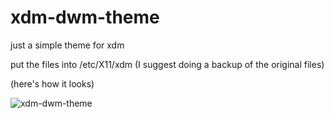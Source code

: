 # xdm-dwm-theme
just a simple theme for xdm

put the files into /etc/X11/xdm (I suggest doing a backup of the original files)

(here's how it looks)

![xdm-dwm-theme](https://github.com/user-attachments/assets/9447dc8a-9bae-4c98-83fd-1a40126a369a)
